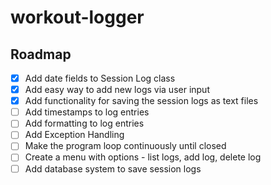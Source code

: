 # workout-logger

<!-- ROADMAP -->
## Roadmap

- [x] Add date fields to Session Log class
- [x] Add easy way to add new logs via user input
- [x] Add functionality for saving the session logs as text files
- [ ] Add timestamps to log entries
- [ ] Add formatting to log entries
- [ ] Add Exception Handling
- [ ] Make the program loop continuously until closed
- [ ] Create a menu with options - list logs, add log, delete log
- [ ] Add database system to save session logs
